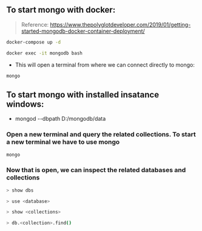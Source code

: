 ## To start mongo with docker:

> Reference: https://www.thepolyglotdeveloper.com/2019/01/getting-started-mongodb-docker-container-deployment/

```bash
docker-compose up -d
```

```bash
docker exec -it mongodb bash 
```

* This will open a terminal from where we can connect directly to mongo:

```bash
mongo
```



## To start mongo with installed insatance windows:

* mongod --dbpath D:/mongodb/data

### Open a new terminal and query the related collections. To start a new terminal we have to use mongo

```bash
mongo
```

### Now that is open, we can inspect the related databases and collections

```bash
> show dbs
```

```bash
> use <database>
```

```bash
> show <collections>
```

```bash
> db.<collection>.find()
```
